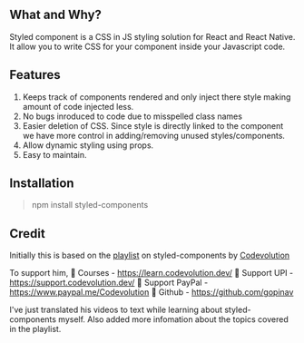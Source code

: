 ## What and Why?

Styled component is a CSS in JS styling solution for React and React Native. It allow you to write
CSS for your component inside your Javascript code.

## Features

1. Keeps track of components rendered and only inject there style making amount of code injected less.
2. No bugs inroduced to code due to misspelled class names
3. Easier deletion of CSS. Since style is directly linked to the component we have more control in adding/removing unused styles/components.
4. Allow dynamic styling using props.
5. Easy to maintain.

## Installation

> npm install styled-components

## Credit
Initially this is based on the [playlist](https://www.youtube.com/playlist?list=PLC3y8-rFHvwgu-G08-7ovbN9EyhF_cltM) on styled-components by [Codevolution](https://www.youtube.com/@Codevolution) 

To support him,
📘 Courses - https://learn.codevolution.dev/
💖 Support UPI - https://support.codevolution.dev/
💖 Support PayPal - https://www.paypal.me/Codevolution
💾 Github - https://github.com/gopinav

I've just translated his videos to text while learning about styled-components myself. Also added more infomation about the topics covered in the playlist.